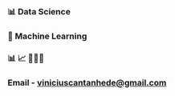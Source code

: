 ### 📊 Data Science
### :robot: Machine Learning
### 📊 📈 👨🏽‍💻
### Email - viniciuscantanhede@gmail.com
